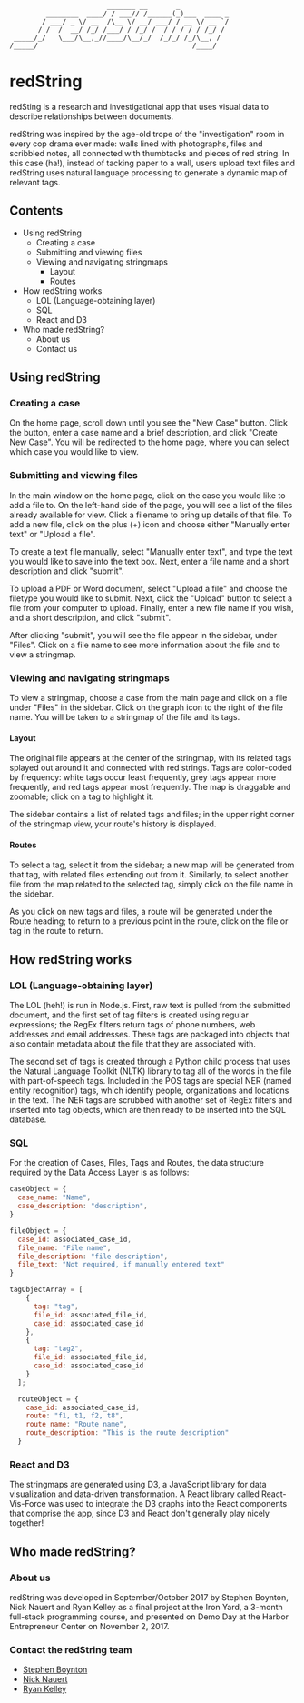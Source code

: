 ```
                        _______ __       _            
         ________  ____/ / ___// /______(_)___  ____ _
        / ___/ _ \/ __  /\__ \/ __/ ___/ / __ \/ __ `/
       / /  /  __/ /_/ /___/ / /_/ /  / / / / / /_/ /
 _____/_/   \___/\__,_//____/\__/_/  /_/_/ /_/\__, /  
/_____/                                      /____/   
```

# redString
redSting is a research and investigational app that uses visual data to describe relationships between documents.

redString was inspired by the age-old trope of the "investigation" room in every cop drama ever made: walls lined with photographs, files and scribbled notes, all connected with thumbtacks and pieces of red string. In this case (ha!), instead of tacking paper to a wall, users upload text files and redString uses natural language processing to generate a dynamic map of relevant tags.  

## Contents

* Using redString
    * Creating a case
    * Submitting and viewing files
    * Viewing and navigating stringmaps
      * Layout
      * Routes
* How redString works
    * LOL (Language-obtaining layer)
    * SQL
    * React and D3
* Who made redString?
    * About us
    * Contact us


## Using redString

### Creating a case

On the home page, scroll down until you see the "New Case" button. Click the button, enter a case name and a brief description, and click "Create New Case". You will be redirected to the home page, where you can select which case you would like to view.

### Submitting and viewing files

In the main window on the home page, click on the case you would like to add a file to. On the left-hand side of the page, you will see a list of the files already available for view. Click a filename to bring up details of that file. To add a new file, click on the plus (+) icon and choose either "Manually enter text" or "Upload a file".

To create a text file manually, select "Manually enter text", and type the text you would like to save into the text box. Next, enter a file name and a short description and click "submit".

To upload a PDF or Word document, select "Upload a file" and choose the filetype you would like to submit. Next, click the "Upload" button to select a file from your computer to upload. Finally, enter a new file name if you wish, and a short description, and click "submit".

After clicking "submit", you will see the file appear in the sidebar, under "Files". Click on a file name to see more information about the file and to view a stringmap.

### Viewing and navigating stringmaps

To view a stringmap, choose a case from the main page and click on a file under "Files" in the sidebar. Click on the graph icon to the right of the file name. You will be taken to a stringmap of the file and its tags.

#### Layout

The original file appears at the center of the stringmap, with its related tags splayed out around it and connected with red strings. Tags are color-coded by frequency: white tags occur least frequently, grey tags appear more frequently, and red tags appear most frequently. The map is draggable and zoomable; click on a tag to highlight it.

The sidebar contains a list of related tags and files; in the upper right corner of the stringmap view, your route's history is displayed.

#### Routes

To select a tag, select it from the sidebar; a new map will be generated from that tag, with related files extending out from it. Similarly, to select another file from the map related to the selected tag, simply click on the file name in the sidebar.

As you click on new tags and files, a route will be generated under the Route heading; to return to a previous point in the route, click on the file or tag in the route to return.

## How redString works

### LOL (Language-obtaining layer)

The LOL (heh!) is run in Node.js. First, raw text is pulled from the submitted document, and the first set of tag filters is created using regular expressions; the RegEx filters return tags of phone numbers, web addresses and email addresses. These tags are packaged into objects that also contain metadata about the file that they are associated with.

The second set of tags is created through a Python child process that uses the Natural Language Toolkit (NLTK) library to tag all of the words in the file with part-of-speech tags. Included in the POS tags are special NER (named entity recognition) tags, which identify people, organizations and locations in the text. The NER tags are scrubbed with another set of RegEx filters and inserted into tag objects, which are then ready to be inserted into the SQL database.

### SQL
  For the creation of Cases, Files, Tags and Routes, the data structure required by the Data Access Layer is as follows:

  ``` javascript
  caseObject = {
    case_name: "Name",
    case_description: "description",
  }

  fileObject = {
    case_id: associated_case_id,
    file_name: "File name",
    file_description: "file description",
    file_text: "Not required, if manually entered text"
  }

  tagObjectArray = [
      {
        tag: "tag",
        file_id: associated_file_id,
        case_id: associated_case_id
      },
      {
        tag: "tag2",
        file_id: associated_file_id,
        case_id: associated_case_id
      }
    ];

    routeObject = {
      case_id: associated_case_id,
      route: "f1, t1, f2, t8",
      route_name: "Route name",
      route_description: "This is the route description"
    }

  ```


### React and D3

The stringmaps are generated using D3, a JavaScript library for data visualization and data-driven transformation. A React library called React-Vis-Force was used to integrate the D3 graphs into the React components that comprise the app, since D3 and React don't generally play nicely together!

## Who made redString?

### About us

redString was developed in September/October 2017 by Stephen Boynton, Nick Nauert and Ryan Kelley as a final project at the Iron Yard, a 3-month full-stack programming course, and presented on Demo Day at the Harbor Entrepreneur Center on November 2, 2017.


### Contact the redString team
  * [Stephen Boynton](https://www.stephenboynton.com)
  * [Nick Nauert](https://nicknauert.github.io/PortTwoFolio/)
  * [Ryan Kelley](http://www.rtkelley.com)
